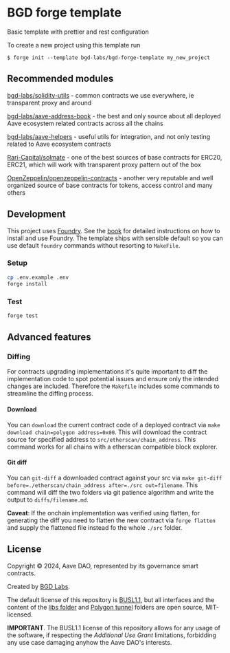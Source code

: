 # BGD forge template

Basic template with prettier and rest configuration

To create a new project using this template run

```shell
$ forge init --template bgd-labs/bgd-forge-template my_new_project
```

## Recommended modules

[bgd-labs/solidity-utils](https://github.com/bgd-labs/solidity-utils) - common contracts we use everywhere, ie transparent proxy and around

[bgd-labs/aave-address-book](https://github.com/bgd-labs/aave-address-book) - the best and only source about all deployed Aave ecosystem related contracts across all the chains

[bgd-labs/aave-helpers](https://github.com/bgd-labs/aave-helpers) - useful utils for integration, and not only testing related to Aave ecosystem contracts

[Rari-Capital/solmate](https://github.com/Rari-Capital/solmate) - one of the best sources of base contracts for ERC20, ERC21, which will work with transparent proxy pattern out of the box

[OpenZeppelin/openzeppelin-contracts](https://github.com/OpenZeppelin/openzeppelin-contracts) - another very reputable and well organized source of base contracts for tokens, access control and many others

## Development

This project uses [Foundry](https://getfoundry.sh). See the [book](https://book.getfoundry.sh/getting-started/installation.html) for detailed instructions on how to install and use Foundry.
The template ships with sensible default so you can use default `foundry` commands without resorting to `MakeFile`.

### Setup

```sh
cp .env.example .env
forge install
```

### Test

```sh
forge test
```

## Advanced features

### Diffing

For contracts upgrading implementations it's quite important to diff the implementation code to spot potential issues and ensure only the intended changes are included.
Therefore the `Makefile` includes some commands to streamline the diffing process.

#### Download

You can `download` the current contract code of a deployed contract via `make download chain=polygon address=0x00`. This will download the contract source for specified address to `src/etherscan/chain_address`. This command works for all chains with a etherscan compatible block explorer.

#### Git diff

You can `git-diff` a downloaded contract against your src via `make git-diff before=./etherscan/chain_address after=./src out=filename`. This command will diff the two folders via git patience algorithm and write the output to `diffs/filename.md`.

**Caveat**: If the onchain implementation was verified using flatten, for generating the diff you need to flatten the new contract via `forge flatten` and supply the flattened file instead fo the whole `./src` folder.

## License

Copyright © 2024, Aave DAO, represented by its governance smart contracts.

Created by [BGD Labs](https://bgdlabs.com/).

The default license of this repository is [BUSL1.1](./LICENSE), but all interfaces and the content of the [libs folder](./src/contracts/libs/) and [Polygon tunnel](./src/contracts/adapters/polygon/tunnel/) folders are open source, MIT-licensed.

**IMPORTANT**. The BUSL1.1 license of this repository allows for any usage of the software, if respecting the *Additional Use Grant* limitations, forbidding any use case damaging anyhow the Aave DAO's interests.
